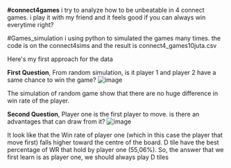 **#connect4games**
i try to analyze how to be unbeatable in 4 connect games. i play it with my friend and it feels good if you can always win everytime right?

#Games_simulation
i using python to simulated the games many times. the code is on the connect4sims and the result is connect4_games10juta.csv

Here's my first approach for the data

**First Question**, From random simulation, is it player 1 and player 2 have a same chance to win the game?
![image](https://github.com/user-attachments/assets/e2082dc1-ae90-48ae-9dd8-f2b7bd893dfe)



The simulation of random game show that there are no huge difference in win rate of the player.

**Second Question**, Player one is the first player to move. is there an advantages that can draw from it?
![image](https://github.com/user-attachments/assets/873f35c6-58f5-4375-96de-5660aa3af1d0)





It look like that the Win rate of player one (which in this case the player that move first) falls higher toward the centre of the board. D tile have the best percentage of WR that hold by player one (55,06%). So, the answer that we first learn is as player one, we should always play D tiles
